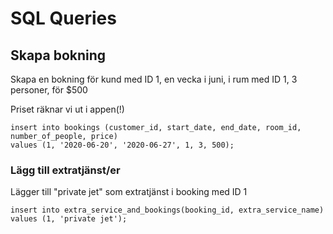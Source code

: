 # SQL Queries

## Skapa bokning

Skapa en bokning för kund med ID 1, en vecka i juni, i rum med ID 1, 3 personer, för $500

Priset räknar vi ut i appen(!)

```
insert into bookings (customer_id, start_date, end_date, room_id, number_of_people, price)
values (1, '2020-06-20', '2020-06-27', 1, 3, 500);
```

### Lägg till extratjänst/er

Lägger till "private jet" som extratjänst i booking med ID 1

```
insert into extra_service_and_bookings(booking_id, extra_service_name)
values (1, 'private jet');
```


